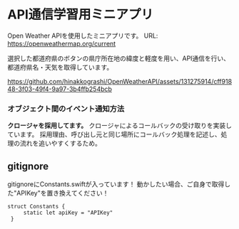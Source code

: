 # API通信学習用ミニアプリ
Open Weather APIを使用したミニアプリです。
URL: https://openweathermap.org/current

選択した都道府県のボタンの県庁所在地の緯度と軽度を用い、API通信を行い、都道府県名・天気を取得しています。

https://github.com/hinakkograshi/OpenWeatherAPI/assets/131275914/cff91848-3f03-49f4-9a97-3b4ffb254bcb

### オブジェクト間のイベント通知方法
**クロージャを採用してます。**
クロージャによるコールバックの受け取りを実装しています。
採用理由、呼び出し元と同じ場所にコールバック処理を記述し、処理の流れを追いやすくするため。

## gitignore
gitignoreにConstants.swiftが入っています！
動かしたい場合、ご自身で取得した"APIKey"を置き換えてください！
```
struct Constants {
     static let apiKey = "APIKey"
 }
```
